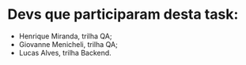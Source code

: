 # Devs que participaram desta task:
- Henrique Miranda, trilha QA;
- Giovanne Menicheli, trilha QA;
- Lucas Alves, trilha Backend.